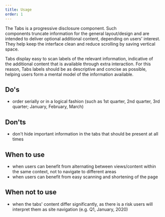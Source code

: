```yaml
---
title: Usage
order: 1
---
```

The Tabs is a progressive disclosure component. Such components truncate information for the general layout/design and are intended to deliver optional additional content, depending on users' interest. They help keep the interface clean and reduce scrolling by saving vertical space.

Tabs display easy to scan labels of the relevant information, indicative of the additional content that is available through extra interaction. For this reason, Tabs labels should be as descriptive and concise as possible, helping users form a mental model of the information available.

## Do's

- order serially or in a logical fashion (such as 1st quarter, 2nd quarter, 3rd quarter; January, February, March)

## Don'ts

- don't hide important information in the tabs that should be present at all times

## When to use

- when users can benefit from alternating between views/content within the same context, not to navigate to different areas
- when users can benefit from easy scanning and shortening of the page

## When not to use

- when the tabs' content differ significantly, as there is a risk users will interpret them as site navigation (e.g. Q1, January, 2020)
